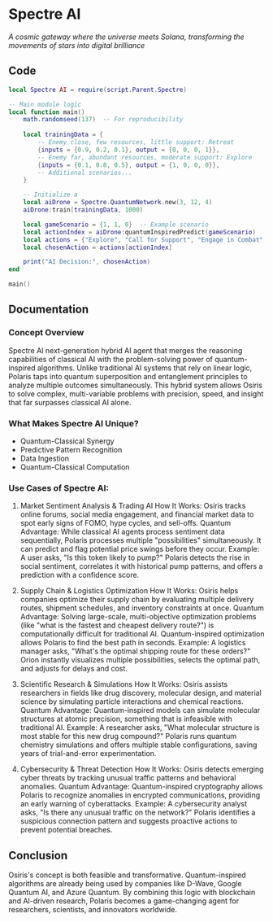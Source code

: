 # Spectre AI

*A cosmic gateway where the universe meets Solana, transforming the movements of stars into digital brilliance*


## Code

```lua
local Spectre AI = require(script.Parent.Spectre)

-- Main module logic
local function main()
	math.randomseed(137)  -- For reproducibility
	
	local trainingData = {
		-- Enemy close, few resources, little support: Retreat
		{inputs = {0.9, 0.2, 0.1}, output = {0, 0, 0, 1}},
		-- Enemy far, abundant resources, moderate support: Explore
		{inputs = {0.1, 0.8, 0.5}, output = {1, 0, 0, 0}},
		-- Additional scenarios...
	}

    -- Initialize a 
	local aiDrone = Spectre.QuantumNetwork.new(3, 12, 4)
	aiDrone:train(trainingData, 1000)

	local gameScenario = {1, 1, 0}  -- Example scenario
	local actionIndex = aiDrone:quantumInspiredPredict(gameScenario)
	local actions = {"Explore", "Call for Support", "Engage in Combat", "Retreat"}
	local chosenAction = actions[actionIndex]

	print("AI Decision:", chosenAction)
end

main()
```

## Documentation

### Concept Overview

Spectre AI next-generation hybrid AI agent that merges the reasoning capabilities of classical AI with the problem-solving power of quantum-inspired algorithms. Unlike traditional AI systems that rely on linear logic, Polaris taps into quantum superposition and entanglement principles to analyze multiple outcomes simultaneously. This hybrid system allows Osiris to solve complex, multi-variable problems with precision, speed, and insight that far surpasses classical AI alone.


### What Makes Spectre AI Unique?

- Quantum-Classical Synergy
- Predictive Pattern Recognition
- Data Ingestion
- Quantum-Classical Computation
  

### Use Cases of Spectre AI:


1. Market Sentiment Analysis & Trading AI
How It Works: Osiris tracks online forums, social media engagement, and financial market data to spot early signs of FOMO, hype cycles, and sell-offs.
Quantum Advantage: While classical AI agents process sentiment data sequentially, Polaris processes multiple "possibilities" simultaneously. It can predict and flag potential price swings before they occur.
Example: A user asks, "Is this token likely to pump?" Polaris detects the rise in social sentiment, correlates it with historical pump patterns, and offers a prediction with a confidence score.

2. Supply Chain & Logistics Optimization
How It Works: Osiris helps companies optimize their supply chain by evaluating multiple delivery routes, shipment schedules, and inventory constraints at once.
Quantum Advantage: Solving large-scale, multi-objective optimization problems (like "what is the fastest and cheapest delivery route?") is computationally difficult for traditional AI. Quantum-inspired optimization allows Polaris to find the best path in seconds.
Example: A logistics manager asks, "What's the optimal shipping route for these orders?" Orion instantly visualizes multiple possibilities, selects the optimal path, and adjusts for delays and cost.

3. Scientific Research & Simulations
How It Works: Osiris assists researchers in fields like drug discovery, molecular design, and material science by simulating particle interactions and chemical reactions.
Quantum Advantage: Quantum-inspired models can simulate molecular structures at atomic precision, something that is infeasible with traditional AI.
Example: A researcher asks, "What molecular structure is most stable for this new drug compound?" Polaris runs quantum chemistry simulations and offers multiple stable configurations, saving years of trial-and-error experimentation.

4. Cybersecurity & Threat Detection
How It Works: Osiris detects emerging cyber threats by tracking unusual traffic patterns and behavioral anomalies.
Quantum Advantage: Quantum-inspired cryptography allows Polaris to recognize anomalies in encrypted communications, providing an early warning of cyberattacks.
Example: A cybersecurity analyst asks, "Is there any unusual traffic on the network?" Polaris identifies a suspicious connection pattern and suggests proactive actions to prevent potential breaches.

## Conclusion

Osiris's concept is both feasible and transformative. Quantum-inspired algorithms are already being used by companies like D-Wave, Google Quantum AI, and Azure Quantum. By combining this logic with blockchain and AI-driven research, Polaris becomes a game-changing agent for researchers, scientists, and innovators worldwide.
